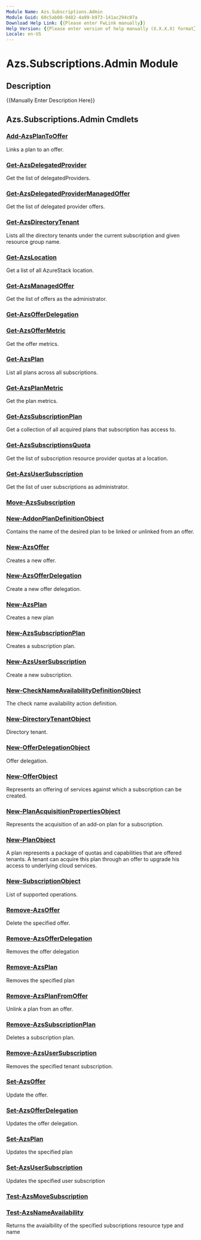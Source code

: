 ```yaml
---
Module Name: Azs.Subscriptions.Admin
Module Guid: 60c5ab08-9482-4a99-b973-141ac294c07a
Download Help Link: {{Please enter FwLink manually}}
Help Version: {{Please enter version of help manually (X.X.X.X) format}}
Locale: en-US
---
```


# Azs.Subscriptions.Admin Module
## Description
{{Manually Enter Description Here}}

## Azs.Subscriptions.Admin Cmdlets
### [Add-AzsPlanToOffer](Add-AzsPlanToOffer.md)
Links a plan to an offer.

### [Get-AzsDelegatedProvider](Get-AzsDelegatedProvider.md)
Get the list of delegatedProviders.

### [Get-AzsDelegatedProviderManagedOffer](Get-AzsDelegatedProviderManagedOffer.md)
Get the list of delegated provider offers.

### [Get-AzsDirectoryTenant](Get-AzsDirectoryTenant.md)
Lists all the directory tenants under the current subscription and given resource group name.

### [Get-AzsLocation](Get-AzsLocation.md)
Get a list of all AzureStack location.

### [Get-AzsManagedOffer](Get-AzsManagedOffer.md)
Get the list of offers as the administrator.

### [Get-AzsOfferDelegation](Get-AzsOfferDelegation.md)


### [Get-AzsOfferMetric](Get-AzsOfferMetric.md)
Get the offer metrics.

### [Get-AzsPlan](Get-AzsPlan.md)
List all plans across all subscriptions.

### [Get-AzsPlanMetric](Get-AzsPlanMetric.md)
Get the plan metrics.

### [Get-AzsSubscriptionPlan](Get-AzsSubscriptionPlan.md)
Get a collection of all acquired plans that subscription has access to.

### [Get-AzsSubscriptionsQuota](Get-AzsSubscriptionsQuota.md)
Get the list of subscription resource provider quotas at a location.

### [Get-AzsUserSubscription](Get-AzsUserSubscription.md)
Get the list of user subscriptions as administrator.

### [Move-AzsSubscription](Move-AzsSubscription.md)


### [New-AddonPlanDefinitionObject](New-AddonPlanDefinitionObject.md)
Contains the name of the desired plan to be linked or unlinked from an offer.

### [New-AzsOffer](New-AzsOffer.md)
Creates a new offer.

### [New-AzsOfferDelegation](New-AzsOfferDelegation.md)
Create a new offer delegation.

### [New-AzsPlan](New-AzsPlan.md)
Creates a new plan

### [New-AzsSubscriptionPlan](New-AzsSubscriptionPlan.md)
Creates a subscription plan.

### [New-AzsUserSubscription](New-AzsUserSubscription.md)
Create a new subscription.

### [New-CheckNameAvailabilityDefinitionObject](New-CheckNameAvailabilityDefinitionObject.md)
The check name availability action definition.

### [New-DirectoryTenantObject](New-DirectoryTenantObject.md)
Directory tenant.

### [New-OfferDelegationObject](New-OfferDelegationObject.md)
Offer delegation.

### [New-OfferObject](New-OfferObject.md)
Represents an offering of services against which a subscription can be created.

### [New-PlanAcquisitionPropertiesObject](New-PlanAcquisitionPropertiesObject.md)
Represents the acquisition of an add-on plan for a subscription.

### [New-PlanObject](New-PlanObject.md)
A plan represents a package of quotas and capabilities that are offered tenants.
A tenant can acquire this plan through an offer to upgrade his access to underlying cloud services.

### [New-SubscriptionObject](New-SubscriptionObject.md)
List of supported operations.

### [Remove-AzsOffer](Remove-AzsOffer.md)
Delete the specified offer.

### [Remove-AzsOfferDelegation](Remove-AzsOfferDelegation.md)
Removes the offer delegation

### [Remove-AzsPlan](Remove-AzsPlan.md)
Removes the specified plan

### [Remove-AzsPlanFromOffer](Remove-AzsPlanFromOffer.md)
Unlink a plan from an offer.

### [Remove-AzsSubscriptionPlan](Remove-AzsSubscriptionPlan.md)
Deletes a subscription plan.

### [Remove-AzsUserSubscription](Remove-AzsUserSubscription.md)
Removes the specified tenant subscription.

### [Set-AzsOffer](Set-AzsOffer.md)
Update the offer.

### [Set-AzsOfferDelegation](Set-AzsOfferDelegation.md)
Updates the offer delegation.

### [Set-AzsPlan](Set-AzsPlan.md)
Updates the specified plan

### [Set-AzsUserSubscription](Set-AzsUserSubscription.md)
Updates the specified user subscription

### [Test-AzsMoveSubscription](Test-AzsMoveSubscription.md)


### [Test-AzsNameAvailability](Test-AzsNameAvailability.md)
Returns the avaialbility of the specified subscriptions resource type and name

